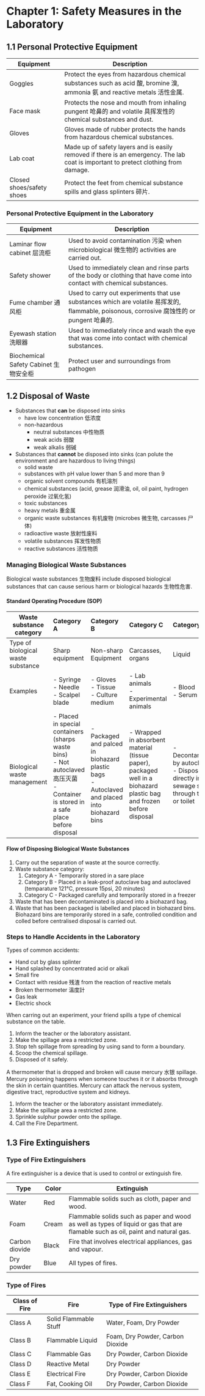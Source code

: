 # Chapter 1: Safety Measures in the Laboratory

## 1.1 Personal Protective Equipment

| Equipment                 | Description                                                  |
| ------------------------- | ------------------------------------------------------------ |
| Goggles                   | Protect the eyes from hazardous chemical substances such as acid 酸, bromine 溴, ammonia 氨 and reactive metals 活性金属. |
| Face mask                 | Protects the nose and mouth from inhaling pungent 呛鼻的 and volatile 具挥发性的 chemical substances and dust. |
| Gloves                    | Gloves made of rubber protects the hands from hazardous chemical substances. |
| Lab coat                  | Made up of safety layers and is easily removed if there is an emergency. The lab coat is important to pretect clothing from damage. |
| Closed shoes/safety shoes | Protect the feet from chemical substance spills and glass splinters 碎片. |

### Personal Protective Equipment in the Laboratory

| Equipment                       | Description                                                  |
| ------------------------------- | ------------------------------------------------------------ |
| Laminar flow cabinet 层流柜 | Used to avoid contamination 污染 when microbiological 微生物的 activities are carried out. |
| Safety shower                   | Used to immediately clean and rinse parts of the body or clothing that have come into contact with chemical substances. |
| Fume chamber 通风柜             | Used to carry out experiments that use substances which are volatile 易挥发的, flammable, poisonous, corrosive 腐蚀性的 or pungent 呛鼻的. |
| Eyewash station 洗眼器          | Used to immediately rince and wash the eye that was come into contact with chemical substances. |
|Biochemical Safety Cabinet 生物安全柜 | Protect user and surroundings from pathogen|


## 1.2 Disposal of Waste

- Substances that **can** be disposed into sinks
  - have low concentration 低浓度
  - non-hazardous
    - neutral substances 中性物质
    - weak acids 弱酸
    - weak alkalis 弱碱
- Substances that **cannot** be disposed into sinks (can polute the environment and are hazardous to living things)
  - solid waste
  - substances with pH value lower than 5 and more than 9
  - organic solvent compounds 有机溶剂
  - chemical substances (acid, grease 润滑油, oil, oil paint, hydrogen peroxide 过氧化氢)
  - toxic substances
  - heavy metals 重金属
  - organic waste substances 有机废物 (microbes 微生物, carcasses 尸体)
  - radioactive waste 放射性废料
  - volatile substances 挥发性物质
  - reactive substances 活性物质

### Managing Biological Waste Substances

Biological waste substances 生物废料 include disposed biological substances that can cause serious harm or biological hazards 生物性危害.

#### Standard Operating Procedure (SOP)

| Waste substance category           | Category A                                                   | Category B                                                   | Category C                                                   | Category D                                                   |
| ---------------------------------- | :----------------------------------------------------------- | :----------------------------------------------------------- | :----------------------------------------------------------- | :----------------------------------------------------------- |
| Type of biological waste substance | Sharp equipment                                              | Non-sharp Equipment                                          | Carcasses, organs                                            | Liquid                                                       |
| Examples                           | - Syringe<br />- Needle<br />- Scalpel blade                 | - Gloves<br />- Tissue<br />- Culture medium                 | - Lab animals<br />- Experimental animals                    | - Blood<br />- Serum                                         |
| Biological waste management        | - Placed in special containers (sharps waste bins)<br />- Not autoclaved 高压灭菌<br />- Container is stored in a safe place before disposal | - Packaged and palced in biohazard plastic bags<br />- Autoclaved and placed into biohazard bins | - Wrapped in absorbent material (tissue paper), packaged well in a biohazard plastic bag and frozen before disposal | - Decontaminated by autoclave<br />- Disposed of directly into sewage system through the sink or toilet |

#### Flow of Disposing Biological Waste Substances

1. Carry out the separation of waste at the source correctly.
2. Waste substance category:
   1. Category A - Temporarily stored in a sare place
   2. Category B - Placed in a leak-proof autoclave bag and autoclaved (temparature 121°C, pressure 15psi, 20 minutes)
   3. Category C - Packaged carefully and temporarily stored in a freezer
3. Waste that has been decontaminated is placed into a biohazard bag.
4. Waste that has been packaged is labelled and placed in biohazard bins. Biohazard bins are temporarily stored in a safe, controlled condition and colled before centralised disposal is carried out.

### Steps to Handle Accidents in the Laboratory

Types of common accidents:

- Hand cut by glass splinter
- Hand splashed by concentrated acid or alkali
- Small fire
- Contact with residue 残渣 from the reaction of reactive metals
- Broken thermometer 溫度計
- Gas leak
- Electric shock

When carring out an experiment, your friend spills a type of chemical substance on the table.

1. Inform the teacher or the laboratory assistant.
2. Make the spillage area a restricted zone.
3. Stop teh spillage from spreading by using sand to form a boundary.
4. Scoop the chemical spillage.
5. Disposed of it safely.

A thermometer that is dropped and broken will cause mercury 水银 spillage. Mercury poisoning happens when someone touches it or it absorbs through the skin in certain quantities. Mercury can attack the nervous system, digestive tract, reproductive system and kidneys.

1. Inform the teacher or the laboratory assistant immediately.
2. Make the spillage area a restricted zone.
3. Sprinkle sulphur powder onto the spillage.
4. Call the Fire Department.

## 1.3 Fire Extinguishers

### Type of Fire Extinguishers

A fire extinguisher is a device that is used to control or extinguish fire.

| Type           | Color | Extinguish                                                   |
| -------------- | ----- | ------------------------------------------------------------ |
| Water          | Red   | Flammable solids such as cloth, paper and wood.              |
| Foam           | Cream | Flammable solids such as paper and wood as well as types of liquid or gas that are flamable such as oil, paint and natural gas. |
| Carbon diovide | Black | Fire that involves electrical appliances, gas and vapour.    |
| Dry powder     | Blue  | All types of fires.                                          |

### Type of Fires

| Class of Fire | Fire             | Type of Fire Extinguishers       |     |
| ------------- | ---------------- | -------------------------------- | --- |
| Class A       | Solid Flammable Stuff           | Water, Foam, Dry Powder          |     |
| Class B       | Flammable Liquid | Foam, Dry Powder, Carbon Dioxide |     |
| Class C       | Flammable Gas    | Dry Powder, Carbon Dioxide       |     |
| Class D       | Reactive Metal   | Dry Powder                       |     |
| Class E       | Electrical Fire     | Dry Powder, Carbon Dioxide       |     |
| Class F       | Fat, Cooking Oil         | Dry Powder, Carbon Dioxide       |     |


